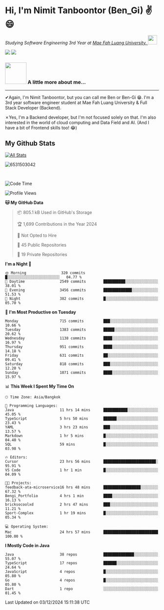 # Hi, I'm Nimit Tanboontor (Ben_Gi) ✌😄
<p><em>Studying Software Engineering 3rd Year at <a href="https://en.mfu.ac.th/home.html"> Mae Fah Luang University.
</a><img src="https://media.giphy.com/media/WUlplcMpOCEmTGBtBW/giphy.gif" width="30"> </em></p>


[![](https://img.shields.io/badge/linkedin-%230077B5.svg?style=for-the-badge&logo=linkedin)]([https://www.linkedin.com/in/thanaphoom-babparn/](https://www.linkedin.com/in/nimit-tanbooutor-798139246/))
[![](https://img.shields.io/badge/Medium-12100E?style=for-the-badge&logo=medium&logoColor=white)](https://medium.com/@nimittanbooutor)

### <img src="https://media.giphy.com/media/VgCDAzcKvsR6OM0uWg/giphy.gif" width="70"> A little more about me...  

<hr> <!-- Horizontal line -->

&#10004;Again, I'm Nimit Tanboontor, but you can call me Ben or Ben-Gi 😁. I'm a 3rd year software engineer student at Mae Fah Luang University & Full Stack Developer (Backend).

&#10007;Yes, I'm a Backend developer, but I'm not focused solely on that. I'm also interested in the world of cloud computing and Data Field and AI. (And I have a bit of Frontend skills too! 😂)


## My Github Stats

[![All Stats](https://github-readme-stats.vercel.app/api?username=6531503042&show_icons=true&theme=algolia)](https://github.com/6531503042)

<p><img align="center" src="https://github-readme-streak-stats.herokuapp.com/?user=6531503042&" alt="6531503042" /></p>

<br />


<!--START_SECTION:waka-->
![Code Time](http://img.shields.io/badge/Code%20Time-252%20hrs%2010%20mins-blue)

![Profile Views](http://img.shields.io/badge/Profile%20Views-53-blue)

**🐱 My GitHub Data** 

> 📦 805.1 kB Used in GitHub's Storage 
 > 
> 🏆 1,699 Contributions in the Year 2024
 > 
> 🚫 Not Opted to Hire
 > 
> 📜 45 Public Repositories 
 > 
> 🔑 19 Private Repositories 
 > 
**I'm a Night 🦉** 

```text
🌞 Morning                320 commits         █░░░░░░░░░░░░░░░░░░░░░░░░   04.77 % 
🌆 Daytime                2549 commits        ██████████░░░░░░░░░░░░░░░   38.01 % 
🌃 Evening                3456 commits        █████████████░░░░░░░░░░░░   51.53 % 
🌙 Night                  382 commits         █░░░░░░░░░░░░░░░░░░░░░░░░   05.70 % 
```
📅 **I'm Most Productive on Tuesday** 

```text
Monday                   715 commits         ███░░░░░░░░░░░░░░░░░░░░░░   10.66 % 
Tuesday                  1383 commits        █████░░░░░░░░░░░░░░░░░░░░   20.62 % 
Wednesday                1138 commits        ████░░░░░░░░░░░░░░░░░░░░░   16.97 % 
Thursday                 951 commits         ████░░░░░░░░░░░░░░░░░░░░░   14.18 % 
Friday                   631 commits         ██░░░░░░░░░░░░░░░░░░░░░░░   09.41 % 
Saturday                 818 commits         ███░░░░░░░░░░░░░░░░░░░░░░   12.20 % 
Sunday                   1071 commits        ████░░░░░░░░░░░░░░░░░░░░░   15.97 % 
```


📊 **This Week I Spent My Time On** 

```text
🕑︎ Time Zone: Asia/Bangkok

💬 Programming Languages: 
Java                     11 hrs 14 mins      ███████████░░░░░░░░░░░░░░   45.05 % 
TypeScript               5 hrs 50 mins       ██████░░░░░░░░░░░░░░░░░░░   23.43 % 
YAML                     3 hrs 23 mins       ███░░░░░░░░░░░░░░░░░░░░░░   13.57 % 
Markdown                 1 hr 5 mins         █░░░░░░░░░░░░░░░░░░░░░░░░   04.40 % 
SQL                      59 mins             █░░░░░░░░░░░░░░░░░░░░░░░░   03.98 % 

🔥 Editors: 
Cursor                   23 hrs 56 mins      ████████████████████████░   95.91 % 
VS Code                  1 hr 1 min          █░░░░░░░░░░░░░░░░░░░░░░░░   04.09 % 

🐱‍💻 Projects: 
feedback-ata-microservice16 hrs 48 mins      █████████████████░░░░░░░░   67.32 % 
Bengi_Portfolio          4 hrs 1 min         ████░░░░░░░░░░░░░░░░░░░░░   16.13 % 
bricksocoolxd            2 hrs 47 mins       ███░░░░░░░░░░░░░░░░░░░░░░   11.21 % 
Sport-Complex            1 hr 19 mins        █░░░░░░░░░░░░░░░░░░░░░░░░   05.34 % 

💻 Operating System: 
Mac                      24 hrs 57 mins      █████████████████████████   100.00 % 
```

**I Mostly Code in Java** 

```text
Java                     38 repos            ██████████████░░░░░░░░░░░   55.07 % 
TypeScript               17 repos            ██████░░░░░░░░░░░░░░░░░░░   24.64 % 
JavaScript               4 repos             █░░░░░░░░░░░░░░░░░░░░░░░░   05.80 % 
Go                       4 repos             █░░░░░░░░░░░░░░░░░░░░░░░░   05.80 % 
Dart                     1 repo              ░░░░░░░░░░░░░░░░░░░░░░░░░   01.45 % 
```




 Last Updated on 03/12/2024 15:11:38 UTC
<!--END_SECTION:waka-->
